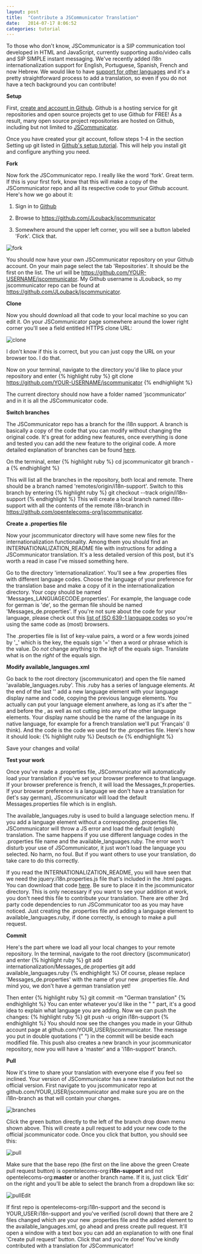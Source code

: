 ```yaml
---
layout: post
title:  "Contribute a JSCommunicator Translation"
date:   2014-07-17 8:06:52
categories: tutorial
---
```


To those who don't know, JSCommunicator is a SIP communication tool developed in HTML and JavaScript, currently supporting audio/video calls and SIP SIMPLE instant messaging. We've recently added i18n internationalization support for English, Portuguese, Spanish, French and now Hebrew. We would like to have [support for other languages](https://github.com/opentelecoms-org/jscommunicator/issues/5) and it's a pretty straightforward process to add a translation, so even if you do not have a tech background you can contribute!

**Setup**

First, [create and account in Github](https://github.com/). Github is a hosting service for git repositories and open source projects get to use Github for FREE! As a result, many open source project repositories are hosted on Github, including but not limited to [JSCommunicator](https://github.com/opentelecoms-org/jscommunicator). 


Once you have created your git account, follow steps 1-4 in the section Setting up git listed in [Github's setup tutorial](https://help.github.com/articles/set-up-git). This will help you install git and configure anything you need. 

**Fork**

Now fork the JSCommunicator repo. I really like the word 'fork'. Great term. If this is your first fork, know that this will make a copy of the JSCommunicator repo and all its respective code to your Github account. Here's how we go about it:

1. Sign in to [Github](http://github.com)

2. Browse to https://github.com/JLouback/jscommunicator

3. Somewhere around the upper left corner, you will see a button labeled 'Fork'. Click that. 

![fork](/assets/fork.jpg)

You should now have your own JSCommunicator repository on your Github account. On your main page select the tab 'Repositories'. It should be the first on the list. The url will be https://github.com/YOUR-USERNAME/jscommunicator. My Github username is JLouback, so my jscommunicator repo can be found at https://github.com/JLouback/jscommunicator.

**Clone**

Now you should download all that code to your local machine so you can edit it. On your JSCommunicator page somewhere around the lower right corner you'll see a field entitled HTTPS clone URL:

![clone](/assets/cloneURL.jpg)

I don't know if this is correct, but you can just copy the URL on your browser too. I do that.

Now on your terminal, navigate to the directory you'd like to place your repository and enter
{% highlight ruby %}
git clone https://github.com/YOUR-USERNAME/jscommunicator
{% endhighlight %}

The current directory should now have a folder named 'jscommunicator' and in it is all the JSCommunicator code. 

**Switch branches**

The JSCommunicator repo has a branch for the i18n support. A branch is basically a copy of the code that you can modify without changing the original code. It's great for adding new features, once everything is done and tested you can add the new feature to the original code. A more detailed explanation of branches can be found [here](https://help.github.com/articles/creating-and-deleting-branches-within-your-repository).

On the terminal, enter 
{% highlight ruby %}
cd jscommunicator
git branch -a
{% endhighlight %}

This will list all the branches in the repository, both local and remote. There should be a branch named 'remotes/origin/i18n-support'. Switch to this branch by entering
{% highlight ruby %}
git checkout --track origin/i18n-support
{% endhighlight %}
This will create a local branch named i18n-support with all the contents of the remote i18n-branch in https://github.com/opentelecoms-org/jscommunicator.

**Create a .properties file**

Now your jscommunicator directory will have some new files for the internationalization functionality. Among them you should find an INTERNATIONALIZATION_README file with instructions for adding a JSCommunicator translation. It's a less detailed version of this post, but it's worth a read in case I've missed something here. 

Go to the directory 'internationalization'. You'll see a few .properties files with different language codes. Choose the language of your preference for the translation base and make a copy of it in the internationalization directory. Your copy should be named 'Messages_LANGUAGECODE.properties'. For example, the language code for german is 'de', so the german file should be named 'Messages_de.properties'. If you're not sure about the code for your language, please check out this [list of ISO 639-1 language codes](http://en.wikipedia.org/wiki/List_of_ISO_639-1_codes) so you're using the same code as (most) browsers. 

The .properties file is list of key-value pairs, a word or a few words joined by '_' which is the key, the equals sign '=' then a word or phrase which is the value. Do *not* change anything to the *left* of the equals sign. Translate what is on the *right* of the equals sign. 

**Modify available_languages.xml**

Go back to the root directory (jscommunicator) and open the file named 'available_languages.ruby'. This .ruby has a series of language elements. At the end of the last '</language>' add a new language element with your language display name and code, copying the previous languge elements. You actually can put your language element anwhere, as long as it's after the '<list>' and before the </list>, as well as not cutting into any of the other language elements. Your display name should be the name of the language in its native language, for example for a french translation we'll put 'Français' (I think). And the code is the code we used for the .properties file. Here's how it should look:
{% highlight ruby %}
<language>
    <display>Deutsch</display>
    <code>de</code>
</language>
{% endhighlight %}

Save your changes and voila!

**Test your work**

Once you've made a .properties file, JSCommunicator will automatically load your translation if you've set your browser preference to that language. If your browser preference is french, it will load the Messages_fr.properties. If your browser preference is a language we don't have a translation for (let's say german), JScommunicator will load the default Messages.properties file which is in english. 

The available_languages.ruby is used to build a language selection menu. If you add a language element without a corresponding .properties file, JSCommunicator will throw a JS error and load the default (english) translation. The same happens if you use different language codes in the .properties file name and the available_languages.ruby. The error won't disturb your use of JSCommunicator, it just won't load the language you selected. No harm, no foul. But if you want others to use your translation, do take care to do this correctly.

If you read the INTERNATIONALIZATION_README, you will have seen that we need the jquery.i18n.properties.js file that's included in the .html pages. You can download that code [here]( https://code.google.com/p/jquery-i18n-properties/). Be sure to place it in the jscommunicator directory. This is only necessary if you want to see your addition at work, you don't need this file to contribute your translation. There are other 3rd party code dependencies to run JSCommunicator too as you may have noticed. Just creating the .properties file and adding a language element to available_languages.ruby, if done correctly, is enough to make a pull request. 

**Commit**

Here's the part where we load all your local changes to your remote repository. In the terminal, navigate to the root directory (jscommunicator) and enter
{% highlight ruby %}
git add internationalization/Messages_de.properties
git add available_languages.ruby
{% endhighlight %}
Of course, please replace 'Messages_de.properties' with the name of your new .properties file. And mind you, we don't have a german translation yet!

Then enter
{% highlight ruby %}
git commit -m "German translation"
{% endhighlight %}
You can enter whatever you'd like in the " " part, it's a good idea to explain what language you are adding. Now we can push the changes:
{% highlight ruby %}
git push -u origin i18n-support
{% endhighlight %}
You should now see the changes you made in your Github account page at github.com/YOUR_USER/jscommunicator. The message you put in double quotations (" ") in the commit will be beside each modified file. This push also creates a new branch in your jscommunicator repository, now you will have a 'master' and a 'i18n-support' branch.

**Pull**

Now it's time to share your translation with everyone else if you feel so inclined. Your version of JSCommunicator has a new translation but not the official version. First navigate to you jscommunicator repo at github.com/YOUR_USER/jscommunicator and make sure you are on the i18n-branch as that will contain your changes.

![branches](/assets/branches.jpg)

Click the green button directly to the left of the branch drop down menu shown above. This will create a pull request to add your new code to the official jscommunicator code. Once you click that button, you should see this:

![pull](/assets/pull.jpg)

Make sure that the base repo (the first on the line above the green Create pull request button) is opentelecoms-org:**i18n-support** and not opentelecoms-org:**master** or another branch name. If it is, just click 'Edit' on the right and you'll be able to select the branch from a dropdown like so:

![pullEdit](/assets/pullEdit.jpg)

If first repo is opentelecoms-org:i18n-support and the second is YOUR_USER:i18n-support and you've verified (scroll down) that there are 2 files changed which are your new .properties file and the added element to the available_languages.xml, go ahead and press create pull request. It'll open a window with a text box you can add an explanation to with one final 'Create pull request' button. Click that and you're done! You've kindly contributed with a translation for JSCommunicator! 
